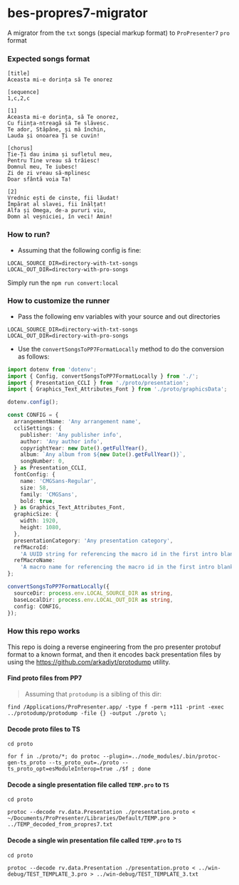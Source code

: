# bes-propres7-migrator

A migrator from the `txt` songs (special markup format) to `ProPresenter7` `pro` format

### Expected songs format

```
[title]
Aceasta mi-e dorința să Te onorez

[sequence]
1,c,2,c

[1]
Aceasta mi-e dorința, să Te onorez,
Cu ființa-ntreagă să Te slăvesc.
Te ador, Stăpâne, și mă închin,
Lauda și onoarea Ți se cuvin!

[chorus]
Ție-Ți dau inima și sufletul meu,
Pentru Tine vreau să trăiesc!
Domnul meu, Te iubesc!
Zi de zi vreau să-mplinesc
Doar sfântă voia Ta!

[2]
Vrednic ești de cinste, fii lăudat!
Împărat al slavei, fii înălțat!
Alfa și Omega, de-a pururi viu,
Domn al veșniciei, în veci! Amin!
```

### How to run?

- Assuming that the following config is fine:

```dotenv
LOCAL_SOURCE_DIR=directory-with-txt-songs
LOCAL_OUT_DIR=directory-with-pro-songs
```

Simply run the `npm run convert:local`

### How to customize the runner

- Pass the following env variables with your source and out directories

```dotenv
LOCAL_SOURCE_DIR=directory-with-txt-songs
LOCAL_OUT_DIR=directory-with-pro-songs
```

- Use the `convertSongsToPP7FormatLocally` method to do the conversion as follows:

```typescript
import dotenv from 'dotenv';
import { Config, convertSongsToPP7FormatLocally } from './';
import { Presentation_CCLI } from './proto/presentation';
import { Graphics_Text_Attributes_Font } from './proto/graphicsData';

dotenv.config();

const CONFIG = {
  arrangementName: 'Any arrangement name',
  ccliSettings: {
    publisher: 'Any publisher info',
    author: 'Any author info',
    copyrightYear: new Date().getFullYear(),
    album: `Any album from ${new Date().getFullYear()}`,
    songNumber: 0,
  } as Presentation_CCLI,
  fontConfig: {
    name: 'CMGSans-Regular',
    size: 58,
    family: 'CMGSans',
    bold: true,
  } as Graphics_Text_Attributes_Font,
  graphicSize: {
    width: 1920,
    height: 1080,
  },
  presentationCategory: 'Any presentation category',
  refMacroId:
    'A UUID string for referencing the macro id in the first intro blank slide',
  refMacroName:
    'A macro name for referencing the macro id in the first intro blank slide',
};

convertSongsToPP7FormatLocally({
  sourceDir: process.env.LOCAL_SOURCE_DIR as string,
  baseLocalDir: process.env.LOCAL_OUT_DIR as string,
  config: CONFIG,
});
```

### How this repo works

This repo is doing a reverse engineering from the pro presenter protobuf format to a known format, and then it encodes
back presentation files by using the https://github.com/arkadiyt/protodump utility.

#### Find proto files from PP7

> Assuming that `protodump` is a sibling of this dir:

```unix
find /Applications/ProPresenter.app/ -type f -perm +111 -print -exec ../protodump/protodump -file {} -output ./proto \;
```

#### Decode proto files to TS

```unix
cd proto

for f in ./proto/*; do protoc --plugin=../node_modules/.bin/protoc-gen-ts_proto --ts_proto_out=./proto --ts_proto_opt=esModuleInterop=true ./$f ; done
```

#### Decode a single presentation file called `TEMP.pro` to `TS`

```unix
cd proto

protoc --decode rv.data.Presentation ./presentation.proto < ~/Documents/ProPresenter/Libraries/Default/TEMP.pro > ../TEMP_decoded_from_propres7.txt
```

#### Decode a single win presentation file called `TEMP.pro` to `TS`

```unix
cd proto

protoc --decode rv.data.Presentation ./presentation.proto < ../win-debug/TEST_TEMPLATE_3.pro > ../win-debug/TEST_TEMPLATE_3.txt
```
